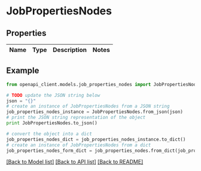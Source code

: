 # JobPropertiesNodes


## Properties
Name | Type | Description | Notes
------------ | ------------- | ------------- | -------------

## Example

```python
from openapi_client.models.job_properties_nodes import JobPropertiesNodes

# TODO update the JSON string below
json = "{}"
# create an instance of JobPropertiesNodes from a JSON string
job_properties_nodes_instance = JobPropertiesNodes.from_json(json)
# print the JSON string representation of the object
print JobPropertiesNodes.to_json()

# convert the object into a dict
job_properties_nodes_dict = job_properties_nodes_instance.to_dict()
# create an instance of JobPropertiesNodes from a dict
job_properties_nodes_form_dict = job_properties_nodes.from_dict(job_properties_nodes_dict)
```
[[Back to Model list]](../README.md#documentation-for-models) [[Back to API list]](../README.md#documentation-for-api-endpoints) [[Back to README]](../README.md)


